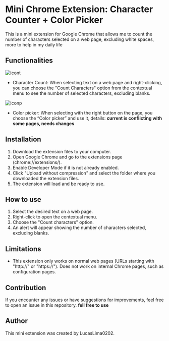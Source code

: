 # Mini Chrome Extension: Character Counter + Color Picker

This is a mini extension for Google Chrome that allows me to count the number of characters selected on a web page, excluding white spaces, more to help in my daily life

## Functionalities

![icont](https://github.com/LucasLima0202/Extension-counter-picker/assets/99288439/c810adc7-d1fd-4f91-b80a-a6fb48ad878b)
- Character Count: When selecting text on a web page and right-clicking, you can choose the "Count Characters" option from the contextual menu to see the number of selected characters, excluding blanks.

![iconp](https://github.com/LucasLima0202/Extension-counter-picker/assets/99288439/f280b3c1-aec6-4362-af25-4a982562b7f3)
- Color picker: When selecting with the right button on the page, you choose the “Color picker” and use it, details: **current is conflicting with some pages, needs changes**

## Installation

1. Download the extension files to your computer.
2. Open Google Chrome and go to the extensions page (chrome://extensions/).
3. Enable Developer Mode if it is not already enabled.
4. Click "Upload without compression" and select the folder where you downloaded the extension files.
5. The extension will load and be ready to use.

## How to use

1. Select the desired text on a web page.
2. Right-click to open the contextual menu.
3. Choose the "Count characters" option.
4. An alert will appear showing the number of characters selected, excluding blanks.

## Limitations

- This extension only works on normal web pages (URLs starting with "http://" or "https://"). Does not work on internal Chrome pages, such as configuration pages.

## Contribution

If you encounter any issues or have suggestions for improvements, feel free to open an issue in this repository.
**fell free to use**

## Author

This mini extension was created by LucasLima0202.

